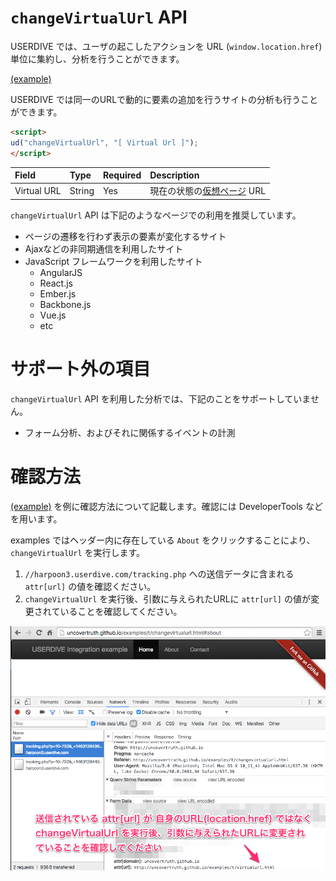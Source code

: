 # `changeVirtualUrl` API

USERDIVE では、ユーザの起こしたアクションを URL (`window.location.href`) 単位に集約し、分析を行うことができます。

[(example)](https://uncovertruth.github.io/examples/t/changevirtualurl.html)

USERDIVE では同一のURLで動的に要素の追加を行うサイトの分析も行うことができます。

```html
<script>
ud("changeVirtualUrl", "[ Virtual Url ]");
</script>
```

| Field       | Type   | Required | Description                                                |
|:------------|:-------|:---------|:-----------------------------------------------------------|
| Virtual URL | String | Yes      | 現在の状態の[仮想ページ](../../../guide/snapshot.html) URL |

`changeVirtualUrl` API は下記のようなページでの利用を推奨しています。

- ページの遷移を行わず表示の要素が変化するサイト
- Ajaxなどの非同期通信を利用したサイト
- JavaScript フレームワークを利用したサイト
    - AngularJS
    - React.js
    - Ember.js
    - Backbone.js
    - Vue.js
    - etc

# サポート外の項目

`changeVirtualUrl` API を利用した分析では、下記のことをサポートしていません。

- フォーム分析、およびそれに関係するイベントの計測

# 確認方法

[(example)](https://uncovertruth.github.io/examples/t/changevirtualurl.html) を例に確認方法について記載します。確認には DeveloperTools などを用います。

examples ではヘッダー内に存在している `About` をクリックすることにより、 `changeVirtualUrl` を実行します。

1. `//harpoon3.userdive.com/tracking.php` への送信データに含まれる `attr[url]` の値を確認ください。
1. `changeVirtualUrl` を実行後、引数に与えられたURLに `attr[url]` の値が変更されていることを確認してください。

![debug image](./files/changeVirtualUrlDebug.png)
